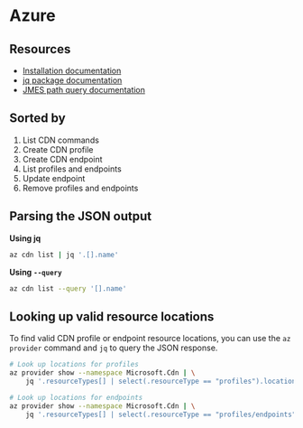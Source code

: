 # Azure 

## Resources

- [Installation documentation](http://aka.ms/cli)
- [jq package documentation](https://stedolan.github.io/jq/)
- [JMES path query documentation](http://jmespath.org/)

## Sorted by

1. List CDN commands
2. Create CDN profile
3. Create CDN endpoint
4. List profiles and endpoints
5. Update endpoint
6. Remove profiles and endpoints

## Parsing the JSON output

**Using jq**

```sh
az cdn list | jq '.[].name'
```

**Using `--query`**

```sh
az cdn list --query '[].name'
```

## Looking up valid resource locations

To find valid CDN profile or endpoint resource locations, you can use the `az provider` command and `jq` to query the JSON response.

```sh
# Look up locations for profiles
az provider show --namespace Microsoft.Cdn | \
    jq '.resourceTypes[] | select(.resourceType == "profiles").locations'

# Look up locations for endpoints
az provider show --namespace Microsoft.Cdn | \
    jq '.resourceTypes[] | select(.resourceType == "profiles/endpoints").locations'
```